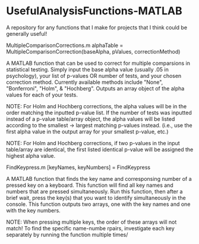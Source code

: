 # UsefulAnalysisFunctions-MATLAB
A repository for any functions that I make for projects that I think could be generally useful!



MultipleComparisonCorrections.m
alphaTable = MultipleComparisonCorrection(baseAlpha, pValues, correctionMethod)

A MATLAB function that can be used to correct for multiple comparsions in statistical testing. 
Simply input the base alpha value (usually .05 in psychology), your list of p-values OR number of tests, and your chosen correction method.
Currently available methods include "None", "Bonferroni", "Holm", & "Hochberg".
Outputs an array object of the alpha values for each of your tests.

NOTE: For Holm and Hochberg corrections, the alpha values will be in the order matching the inputted p-value list.
 If the number of tests was inputted instead of a p-value table/array object, the alpha values will be listed according to 
 the smallest -> largest matching p-values instead.
  (i.e., use the first alpha value in the output array for your smallest p-value, etc.)
  
NOTE: For Holm and Hochberg corrections, if two p-values in the input table/array are identical, 
the first listed identical p-value will be assigned the highest alpha value.



FindKeypress.m
[keyNames, keyNumbers] = FindKeypress

A MATLAB function that finds the key name and corresponsing number of a pressed key on a keyboard. 
This function will find all key names and numbers that are pressed simultaneously.
Run this function, then after a brief wait, press the key(s) that you want to identify simultaneously in the console.
This function outputs two arrays, one with the key names and one with the key numbers. 

NOTE: When pressing multiple keys, the order of these arrays will not match! To find the specific name-numbe rpairs,
investigate each key separately by running the function multiple times/